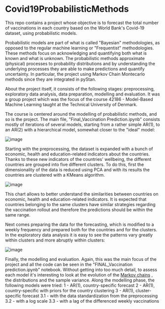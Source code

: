 # Covid19ProbabilisticMethods
This repo contains a project whose objective is to forecast the total number of vaccinations in each country based on the World Bank's Covid-19 dataset, using probabilistic models.

Probabilistic models are part of what is called "Bayesian" methodologies, as opposed to the regular machine learning or "Frequentist" methodologies. These methods focus on acknowledging and quantifying both what is known and what is unknown. The probabilistic methods approximate (physical) processes to probability distributions and by understanding the underlying processes they are able to make predictions and quantify uncertainty. In particular, the project using Markov Chain Montecarlo methods since they are integrated in pyStan.

About the project itself, it consists of the following stages: preprocessing, exploratory data analysis, data preparation, modelling and evaluation.
It was a group project which was the focus of the course 42186 - Model-Based Machine Learning taught at the Technical University of Denmark.

The course is centered around the modelling of probabilistic methods, and so is the project. The main file, "Final_Vaccination Prediction.ipynb" consists mostly of iterations of several models, starting from a rather simple AR(1), to an AR(2) with a hierarchical model, somewhat closer to the "ideal" model:

![image](https://user-images.githubusercontent.com/72278168/145003850-da5bd220-46b4-42f3-9bd0-3ec7f758c027.png)

Starting with the preprocessing, the dataset is expanded with a bunch of economic, health and education-related indicators about the countries. Thanks to these new indicators of the countries' wellbeing, the different countries are grouped into five different clusters. To do this, first the dimensionality of the data is reduced using PCA and with its results the countries are clustered with a KMeans algorithm. 

![image](https://user-images.githubusercontent.com/72278168/145009700-743498d9-ae1b-4c28-ad69-cd5ba6596a49.png)

This chart allows to better understand the similarities between countries on economic, health and education-related indicators. It is expected that countries belonging to the same clusters have similar strategies regarding the vaccination rollout and therefore the predictions should be within the same range.

Next comes preparing the data for the forecasting, which is modified to a weekly frequency and prepared both for the countries and for the clusters.
In the exploratory data analysis it is easy to see the patterns vary greatly within clusters and more abruptly within clusters:

![image](https://user-images.githubusercontent.com/72278168/145046763-374f5e6d-6326-45ea-9cd9-602417b3d071.png)

Finally, the modelling and evaluation. Again, this was the main focus of the project and all the code can be seen in the "FINAL_Vaccination prediction.ipynb" notebook.
Without getting into too much detail, to assess each model it's interesting to look at the evolution of the [Markov chains](https://en.wikipedia.org/wiki/Markov_chain) , the distributions and the sample variance.
Along the modelling phase, the following models were tried:
 1 - AR(1), country-specific forecast
 2 - AR(1), country-specific with priors for the country clustering
 3 - AR(1), cluster-specific forecast
    3.1 - with the data standardization from the preprocessing
    3.2 - with a log scale
    3.3 - with a lag of the differenced weekly vaccinations
